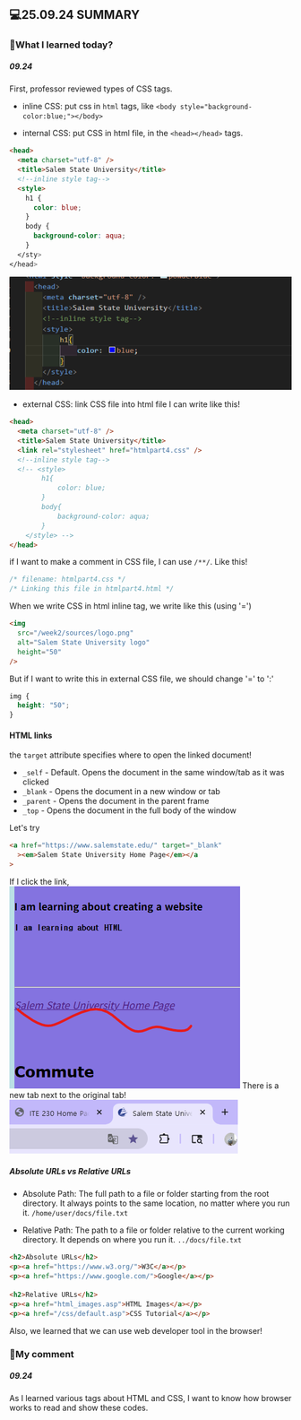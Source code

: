 ## 💻25.09.24 SUMMARY

### 📒What I learned today?

##### 09.24

First, professor reviewed types of CSS tags.

- inline CSS: put css in `html` tags, like `<body style="background-color:blue;"></body>`

- internal CSS: put CSS in html file, in the `<head></head>` tags.

```html
<head>
  <meta charset="utf-8" />
  <title>Salem State University</title>
  <!--inline style tag-->
  <style>
    h1 {
      color: blue;
    }
    body {
      background-color: aqua;
    }
  </sty>
</head>
```

![alt text](image.png)

- external CSS: link CSS file into html file
  I can write like this!

```html
<head>
  <meta charset="utf-8" />
  <title>Salem State University</title>
  <link rel="stylesheet" href="htmlpart4.css" />
  <!--inline style tag-->
  <!-- <style>
        h1{
            color: blue;
        }
        body{
            background-color: aqua;
        }
    </style> -->
</head>
```

if I want to make a comment in CSS file, I can use `/**/`.
Like this!

```css
/* filename: htmlpart4.css */
/* Linking this file in htmlpart4.html */
```

When we write CSS in html inline tag, we write like this (using '=')

```html
<img
  src="/week2/sources/logo.png"
  alt="Salem State University logo"
  height="50"
/>
```

But if I want to write this in external CSS file, we should change '=' to ':'

```css
img {
  height: "50";
}
```

#### HTML links

the `target` attribute specifies where to open the linked document!

- `_self` - Default. Opens the document in the same window/tab as it was clicked
- `_blank` - Opens the document in a new window or tab
- `_parent` - Opens the document in the parent frame
- `_top` - Opens the document in the full body of the window

Let's try

```html
<a href="https://www.salemstate.edu/" target="_blank"
  ><em>Salem State University Home Page</em></a
>
```

If I click the link,
![alt text](./image-2.png)
There is a new tab next to the original tab!
![alt text](./image-1.png)

##### Absolute URLs vs Relative URLs

- Absolute Path: The full path to a file or folder starting from the root directory. It always points to the same location, no matter where you run it.
  `/home/user/docs/file.txt`

- Relative Path: The path to a file or folder relative to the current working directory. It depends on where you run it.
  `../docs/file.txt`

```html
<h2>Absolute URLs</h2>
<p><a href="https://www.w3.org/">W3C</a></p>
<p><a href="https://www.google.com/">Google</a></p>

<h2>Relative URLs</h2>
<p><a href="html_images.asp">HTML Images</a></p>
<p><a href="/css/default.asp">CSS Tutorial</a></p>
```

Also, we learned that we can use web developer tool in the browser!

### 🌟My comment

##### 09.24

As I learned various tags about HTML and CSS, I want to know how browser works to read and show these codes.

